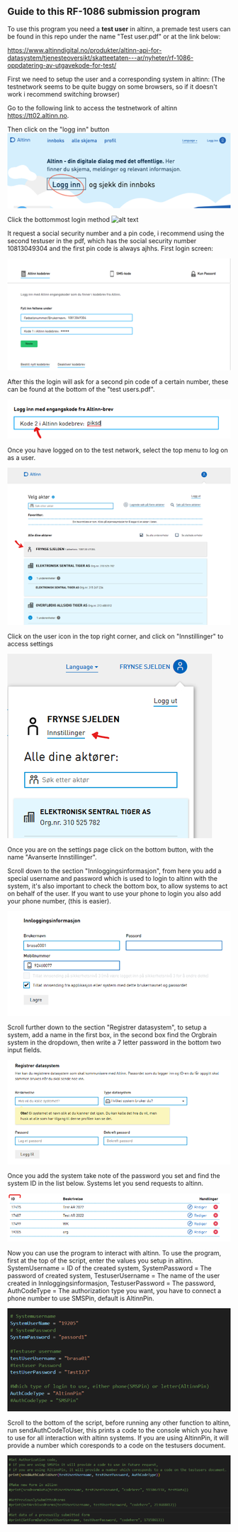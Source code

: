 Guide to this RF-1086 submission program
---
To use this program you need a **test user** in altinn, a premade test users can be found in this repo under the name "Test user.pdf" or at the link below:  

https://www.altinndigital.no/produkter/altinn-api-for-datasystem/tjenesteoversikt/skatteetaten---ar/nyheter/rf-1086-oppdatering-av-utgavekode-for-test/

First we need to setup the user and a corresponding system in altinn:
(The testnetwork seems to be quite buggy on some browsers, so if it doesn't work i recommend switching browser)

Go to the following link to access the testnetwork of altinn https://tt02.altinn.no. 

Then click on the "logg inn" button 
![alt text](https://github.com/BroderViktor/Orgbrain_RF-1086/blob/dea5a14a7fb0f1072d918b38731b2eb9ca113686/pictures/login.png)

Click the bottommost login method
![alt text](https://github.com/BroderViktor/Orgbrain_RF-1086/blob/dea5a14a7fb0f1072d918b38731b2eb9ca113686/pictures/signinmethod.png)

It request a social security number and a pin code, i recommend using the second testuser in the pdf, which has the social security number 10813049304 and the first pin code is always ajhhs. First login screen:

![alt text](https://github.com/BroderViktor/Orgbrain_RF-1086/blob/dea5a14a7fb0f1072d918b38731b2eb9ca113686/pictures/logininfo.png)

After this the login will ask for a second pin code of a certain number, these can be found at the bottom of the "test users.pdf".

![alt text](https://github.com/BroderViktor/Orgbrain_RF-1086/blob/dea5a14a7fb0f1072d918b38731b2eb9ca113686/pictures/secondcode.png)

Once you have logged on to the test network, select the top menu to log on as a user.

![alt text](https://github.com/BroderViktor/Orgbrain_RF-1086/blob/dea5a14a7fb0f1072d918b38731b2eb9ca113686/pictures/user.png)

Click on the user icon in the top right corner, and click on "Innstillinger" to access settings

![alt text](https://github.com/BroderViktor/Orgbrain_RF-1086/blob/dea5a14a7fb0f1072d918b38731b2eb9ca113686/pictures/settings.png)

Once you are on the settings page click on the bottom button, with the name "Avanserte Innstillinger".

Scroll down to the section "Innloggingsinformasjon", from here you add a special username and password which is used to login to altinn with the system, it's also important to check the bottom box, to allow systems to act on behalf of the user. If you want to use your phone to login you also add your phone number, (this is easier).

![alt text](https://github.com/BroderViktor/Orgbrain_RF-1086/blob/dea5a14a7fb0f1072d918b38731b2eb9ca113686/pictures/userloginsettings.png)

Scroll further down to the section "Registrer datasystem", to setup a system, add a name in the first box, in the second box find the Orgbrain system in the dropdown, then write a 7 letter password in the bottom two input fields.

![alt text](https://github.com/BroderViktor/Orgbrain_RF-1086/blob/dea5a14a7fb0f1072d918b38731b2eb9ca113686/pictures/systemadd.png)

Once you add the system take note of the password you set and find the system ID in the list below. Systems let you send requests to altinn.

![alt text](https://github.com/BroderViktor/Orgbrain_RF-1086/blob/dea5a14a7fb0f1072d918b38731b2eb9ca113686/pictures/systemlists.png)

Now you can use the program to interact with altinn. 
To use the program, first at the top of the script, enter the values you setup in altinn.
SystemUsername = ID of the created system,
SystemPassword = The password of created system,
TestuserUsername = The name of the user created in Innloggingsinformasjon,
TestuserPassword = The password,
AuthCodeType = The authorization type you want, you have to connect a phone number to use SMSPin, default is AltinnPin.

![alt text](https://github.com/BroderViktor/Orgbrain_RF-1086/blob/dea5a14a7fb0f1072d918b38731b2eb9ca113686/pictures/variableSetup.png)

Scroll to the bottom of the script, before running any other function to altinn, run sendAuthCodeToUser, this prints a code to the console which you have to use for all interaction with altinn systems. If you are using AltinnPin, it will provide a number which coresponds to a code on the testusers document.

![alt text](https://github.com/BroderViktor/Orgbrain_RF-1086/blob/dea5a14a7fb0f1072d918b38731b2eb9ca113686/pictures/functions.png)


